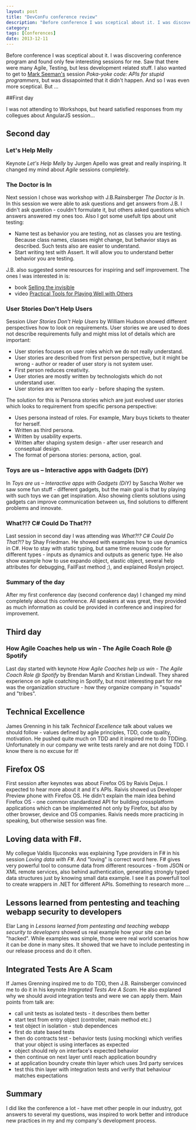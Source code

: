 ```yaml
---
layout: post
title: "DevConFu conference review"
description: "Before conference I was sceptical about it. I was discovering conference program and found only few interesting sessions for me. But ..."
category: 
tags: [Conferences]
date: 2013-12-11
---
```

Before conference I was sceptical about it. I was discovering conference program and found only few interesting sessions for me. Saw that there were many Agile, Testing, but less development related stuff. I also wanted to get to [Mark Seeman's](https://twitter.com/ploeh) session _Poka-yoke code: APIs for stupid programmers_, but was dissapointed that it didn't happen. And so I was even more sceptical. But ...

##First day

I was not attending to Workshops, but heard satisfied responses from my collegues about AngularJS session...

## Second day

### Let's Help Melly

Keynote _Let's Help Melly_ by Jurgen Apello was great and really inspiring. It changed my mind about _Agile_ sessions completely. 

### The Doctor is In

Next session I chose was workshop with J.B.Rainsberger _The Doctor is In_. In this session we were able to ask questions and get answers from J.B. I didn't ask question - couldn't formulate it, but others asked questions which answers answered my ones too. Also I got some usefult tips about unit testing:
* Name test as behavior you are testing, not as classes you are testing. Because class names, classes might change, but behavior stays as described. Such tests also are easier to understand.
* Start writing test with Assert. It will allow you to understand better behavior you are testing.

J.B. also suggested some resources for inspiring and self improvement. The ones I was interested in is:
* book [Selling the invisible](http://www.amazon.com/Selling-Invisible-Field-Modern-Marketing/dp/0446672319)
* video [Practical Tools for Playing Well with Others](https://vimeo.com/78917211)

### User Stories Don't Help Users

Session _User Stories Don't Help Users_ by William Hudson showed different perspectives how to look on requirements. User stories we are used to does not describe requirements fully and might miss lot of details which are important:
* User stories focuses on user roles which we do not really understand.
* User stories are described from first person perspective, but it might be wrong - author or reader of user story is not system user.
* First person reduces creativity.
* User stories are mostly written by technologists which do not understand user.
* User stories are written too early - before shaping the system.

The solution for this is Persona stories which are just evolved user stories which looks to requirement from specific persona perspective:
* Uses persona instead of roles. For example, Mary buys tickets to theater for herself.
* Written as third persona.
* Written by usability experts.
* Written after shaping system design - after user research and conseptual design.
* The format of persona stories: persona, action, goal.

### Toys are us – Interactive apps with Gadgets (DiY)

In _Toys are us – Interactive apps with Gadgets (DiY)_ by Sascha Wolter we saw some fun stuff - different gadgets, but the main goal is that by playing with such toys we can get inspiration. Also showing clients solutions using gadgets can improve communication between us, find solutions to different problems and innovate.

### What?!? C# Could Do That?!?

Last session in second day I was attending was _What?!? C# Could Do That?!?_ by Shay Friedman. He showed with examples how to use dynamics in C#. How to stay with static typing, but same time reusing code for different types - inputs as dynamics and outputs as generic type. He also show example how to use expando object, elastic object, several help attributes for debugging, FailFast method ;), and explained Roslyn project.

### Summary of the day

After my first conference day (second conference day) I changed my mind completely about this conference. All speakers at was great, they provided as much information as could be provided in conference and inspired for improvement.

## Third day

### How Agile Coaches help us win - The Agile Coach Role @ Spotify

Last day started with keynote _How Agile Coaches help us win - The Agile Coach Role @ Spotify_ by Brendan Marsh and Kristian Lindwall. They shared experience on agile coatching in Spotify, but most interesting part for me was the organization structure - how they organize company in "squads" and "tribes".

## Technical Excellence

James Grenning in his talk _Technical Excellence_ talk about values we should follow - values defined by agile principles, TDD, code quality, motivation. He pushed quite much on TDD and it inspired me to do TDDing. Unfortunately in our company we write tests rarely and are not doing TDD. I know there is no excuse for it!

## Firefox OS

First session after keynotes was about Firefox OS by Raivis Dejus. I expected to hear more about it and it's APIs. Raivis showed us Developer Preview phone with Firefox OS. He didn't explain the main idea behind Firefox OS - one common standardized API for building crossplatform applications which can be implemented not only by Firefox, but also by other browser, device and OS companies. Raivis needs more practicing in speaking, but otherwise session was fine.

## Loving data with F#.

My collegue Valdis Iljuconoks was explaining Type providers in F# in his session _Loving data with F#_. And "loving" is correct word here. F# gives very powerful tool to consume data from different resources - from JSON or XML remote services, also behind authentication, generating strongly typed data structures just by knowing small data example. I see it as powerfull tool to create wrappers in .NET for different APIs. Something to research more ...

## Lessons learned from pentesting and teaching webapp security to developers

Elar Lang in _Lessons learned from pentesting and teaching webapp security to developers_ showed us real example how your site can be "hacked". While examples was simple, those were real world scenarios how it can be done in many sites. It showed that we have to include pentesting in our release process and do it often.

## Integrated Tests Are A Scam

If James Grenning inspired me to do TDD, then J.B. Rainsberger convinced me to do it in his keynote _Integrated Tests Are A Scam_. He also explaned why we should avoid integration tests and were we can apply them. Main points from talk are:
* call unit tests as isolated tests - it describes them better
* start test from entry object (controller, main method etc.)
* test object in isolation - stub dependences
* first do state based tests
* then do contracts test - behavior tests (using mocking) which verifies that your object is using interfaces as expected
* object should rely on interface's expected behavior
* then continue on next layer until reach application boundry
* at application boundry create thin layer which uses 3rd party services
* test this thin layer with integration tests and verify that behaviour matches expectations

## Summary

I did like the conference a lot - have met other people in our industry, got answers to several my questions, was inspired to work better and introduce new practices in my and my company's development process. 




